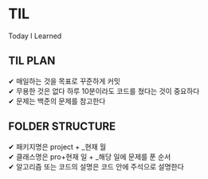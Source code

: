 # TIL
Today I Learned

## TIL PLAN
✔ 매일하는 것을 목표로 꾸준하게 커밋 <br>
✔ 무용한 것은 없다 하루 10분이라도 코드를 쳤다는 것이 중요하다 <br>
✔ 문제는 백준의 문제를 참고한다 <br>

## FOLDER STRUCTURE
✔ 패키지명은 project + _현재 월 <br>
✔ 클래스명은 pro+현재 일 + _해당 일에 문제를 푼 순서  <br>
✔ 알고리즘 또는 코드의 설명은 코드 안에 주석으로 설명한다 <br>
